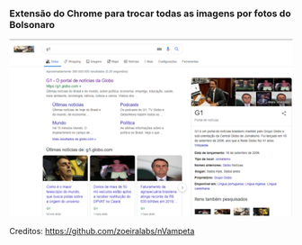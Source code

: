 ### Extensão do Chrome para trocar todas as imagens por fotos do Bolsonaro

![screenshot](https://raw.githubusercontent.com/gabrielferreir/nBolsonaro/master/screenshot.png)

Creditos: https://github.com/zoeiralabs/nVampeta

